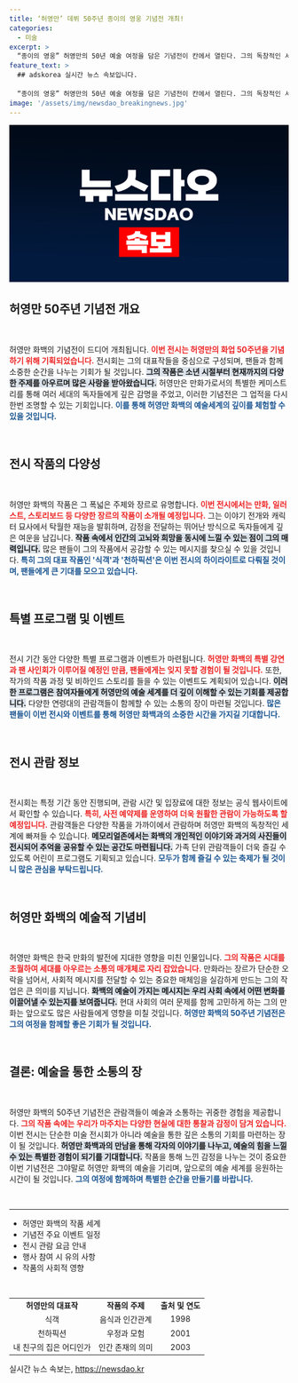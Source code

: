 ```yaml
---
title: ‘허영만’ 데뷔 50주년 종이의 영웅 기념전 개최!
categories:
  - 미술
excerpt: >
  “종이의 영웅” 허영만의 50년 예술 여정을 담은 기념전이 칸에서 열린다. 그의 독창적인 서사와 작품 세계를 만날 수 있는 이 특별 전시, 놓치지 마세요!
feature_text: >
  ## adskorea 실시간 뉴스 속보입니다.

  “종이의 영웅” 허영만의 50년 예술 여정을 담은 기념전이 칸에서 열린다. 그의 독창적인 서사와 작품 세계를 만날 수 있는 이 특별 전시, 놓치지 마세요!
image: '/assets/img/newsdao_breakingnews.jpg'
---
```


<p><img src="/assets/img/newsdao_breakingnews.jpg" alt="adskorea 속보" /></p>

<h2 data-ke-size="size26">허영만 50주년 기념전 개요</h2>

<p data-ke-size="size16">&nbsp;</p>

<p>허영만 화백의 기념전이 드디어 개최됩니다. <b><span style="color: #ee2323;">이번 전시는 허영만의 화업 50주년을 기념하기 위해 기획되었습니다.</span></b> 전시회는 그의 대표작들을 중심으로 구성되며, 팬들과 함께 소중한 순간을 나누는 기회가 될 것입니다. <b><span style="background-color: #21538527;">그의 작품은 소년 시절부터 현재까지의 다양한 주제를 아우르며 많은 사랑을 받아왔습니다.</span></b> 허영만은 만화가로서의 특별한 케미스트리를 통해 여러 세대의 독자들에게 깊은 감명을 주었고, 이러한 기념전은 그 업적을 다시 한번 조명할 수 있는 기회입니다. <b><span style="color: #1a5490;">이를 통해 허영만 화백의 예술세계의 깊이를 체험할 수 있을 것입니다.</span></b></p>

<p data-ke-size="size16">&nbsp;</p>

<h2 data-ke-size="size26">전시 작품의 다양성</h2>

<p data-ke-size="size16">&nbsp;</p>

<p>허영만 화백의 작품은 그 폭넓은 주제와 장르로 유명합니다. <b><span style="color: #ee2323;">이번 전시에서는 만화, 일러스트, 스토리보드 등 다양한 장르의 작품이 소개될 예정입니다.</span></b> 그는 이야기 전개와 캐릭터 묘사에서 탁월한 재능을 발휘하며, 감정을 전달하는 뛰어난 방식으로 독자들에게 깊은 여운을 남깁니다. <b><span style="background-color: #21538527;">작품 속에서 인간의 고뇌와 희망을 동시에 느낄 수 있는 점이 그의 매력입니다.</span></b> 많은 팬들이 그의 작품에서 공감할 수 있는 메시지를 찾으실 수 있을 것입니다. <b><span style="color: #1a5490;">특히 그의 대표 작품인 '식객'과 '천하픽션'은 이번 전시의 하이라이트로 다뤄질 것이며, 팬들에게 큰 기대를 모으고 있습니다.</span></b></p>

<p data-ke-size="size16">&nbsp;</p>

<h2 data-ke-size="size26">특별 프로그램 및 이벤트</h2>

<p data-ke-size="size16">&nbsp;</p>

<p>전시 기간 동안 다양한 특별 프로그램과 이벤트가 마련됩니다. <b><span style="color: #ee2323;">허영만 화백의 특별 강연과 팬 사인회가 이루어질 예정인 만큼, 팬들에게는 잊지 못할 경험이 될 것입니다.</span></b> 또한, 작가의 작품 과정 및 비하인드 스토리를 들을 수 있는 이벤트도 계획되어 있습니다. <b><span style="background-color: #21538527;">이러한 프로그램은 참여자들에게 허영만의 예술 세계를 더 깊이 이해할 수 있는 기회를 제공합니다.</span></b> 다양한 연령대의 관람객들이 함께할 수 있는 소통의 장이 마련될 것입니다. <b><span style="color: #1a5490;">많은 팬들이 이번 전시와 이벤트를 통해 허영만 화백과의 소중한 시간을 가지길 기대합니다.</span></b></p>

<p data-ke-size="size16">&nbsp;</p>

<h2 data-ke-size="size26">전시 관람 정보</h2>

<p data-ke-size="size16">&nbsp;</p>

<p>전시회는 특정 기간 동안 진행되며, 관람 시간 및 입장료에 대한 정보는 공식 웹사이트에서 확인할 수 있습니다. <b><span style="color: #ee2323;">특히, 사전 예약제를 운영하여 더욱 원활한 관람이 가능하도록 할 예정입니다.</span></b> 관람객들은 다양한 작품을 가까이에서 관람하며 허영만 화백의 독창적인 세계에 빠져들 수 있습니다. <b><span style="background-color: #21538527;">메모리얼존에서는 화백의 개인적인 이야기와 과거의 사진들이 전시되어 추억을 공유할 수 있는 공간도 마련됩니다.</span></b> 가족 단위 관람객들이 더욱 즐길 수 있도록 어린이 프로그램도 기획되고 있습니다. <b><span style="color: #1a5490;">모두가 함께 즐길 수 있는 축제가 될 것이니 많은 관심을 부탁드립니다.</span></b></p>

<p data-ke-size="size16">&nbsp;</p>

<h2 data-ke-size="size26">허영만 화백의 예술적 기념비</h2>

<p data-ke-size="size16">&nbsp;</p>

<p>허영만 화백은 한국 만화의 발전에 지대한 영향을 미친 인물입니다. <b><span style="color: #ee2323;">그의 작품은 시대를 초월하여 세대를 아우르는 소통의 매개체로 자리 잡았습니다.</span></b> 만화라는 장르가 단순한 오락을 넘어서, 사회적 메시지를 전달할 수 있는 중요한 매체임을 실감하게 만드는 그의 작업은 큰 의미를 지닙니다. <b><span style="background-color: #21538527;">화백의 예술이 가지는 메시지는 우리 사회 속에서 어떤 변화를 이끌어낼 수 있는지를 보여줍니다.</span></b> 현대 사회의 여러 문제를 함께 고민하게 하는 그의 만화는 앞으로도 많은 사람들에게 영향을 미칠 것입니다. <b><span style="color: #1a5490;">허영만 화백의 50주년 기념전은 그의 여정을 함께할 좋은 기회가 될 것입니다.</span></b></p>

<p data-ke-size="size16">&nbsp;</p>

<h2 data-ke-size="size26">결론: 예술을 통한 소통의 장</h2>

<p data-ke-size="size16">&nbsp;</p>

<p>허영만 화백의 50주년 기념전은 관람객들이 예술과 소통하는 귀중한 경험을 제공합니다. <b><span style="color: #ee2323;">그의 작품 속에는 우리가 마주치는 다양한 현실에 대한 통찰과 감정이 담겨 있습니다.</span></b> 이번 전시는 단순한 미술 전시회가 아니라 예술을 통한 깊은 소통의 기회를 마련하는 장이 될 것입니다. <b><span style="background-color: #21538527;">허영만 화백과의 만남을 통해 각자의 이야기를 나누고, 예술의 힘을 느낄 수 있는 특별한 경험이 되기를 기대합니다.</span></b> 작품을 통해 느낀 감정을 나누는 것이 중요한 이번 기념전은 그야말로 허영만 화백의 예술을 기리며, 앞으로의 예술 세계를 응원하는 시간이 될 것입니다. <b><span style="color: #1a5490;">그의 여정에 함께하며 특별한 순간을 만들기를 바랍니다.</span></b></p>

<p data-ke-size="size16">&nbsp;</p>

<hr />

<ul>
    <li>허영만 화백의 작품 세계</li>
    <li>기념전 주요 이벤트 일정</li>
    <li>전시 관람 요금 안내</li>
    <li>행사 참여 시 유의 사항</li>
    <li>작품의 사회적 영향</li>
</ul>

<p data-ke-size="size16">&nbsp;</p>

<table style="width: 100%; border-collapse: collapse;">
    <tr>
        <td style="text-align: center; height: 17px;"><b>허영만의 대표작</b></td>
        <td style="text-align: center; height: 17px;"><b>작품의 주제</b></td>
        <td style="text-align: center; height: 17px;"><b>출처 및 연도</b></td>
    </tr>
    <tr>
        <td style="text-align: center; height: 17px;">식객</td>
        <td style="text-align: center; height: 17px;">음식과 인간관계</td>
        <td style="text-align: center; height: 17px;">1998</td>
    </tr>
    <tr>
        <td style="text-align: center; height: 17px;">천하픽션</td>
        <td style="text-align: center; height: 17px;">우정과 모험</td>
        <td style="text-align: center; height: 17px;">2001</td>
    </tr>
    <tr>
        <td style="text-align: center; height: 17px;">내 친구의 집은 어디인가</td>
        <td style="text-align: center; height: 17px;">인간 존재의 의미</td>
        <td style="text-align: center; height: 17px;">2003</td>
    </tr>
</table>
실시간 뉴스 속보는, <a href="https://newsdao.kr" rel="dofollow">https://newsdao.kr</a>


